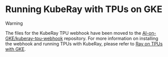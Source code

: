 # Running KubeRay with TPUs on GKE 

>[!WARNING]
>The files for the KubeRay TPU webhook have been moved to the [AI-on-GKE/kuberay-tpu-webhook](https://github.com/ai-on-gke/kuberay-tpu-webhook) repository. For more information on installing the webhook and running TPUs with KubeRay, please refer to [Ray on TPUs with GKE](https://gke-ai-labs.dev/docs/blueprints/ray-gke-tpus).
